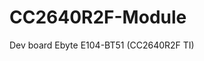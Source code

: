 # CC2640R2F-Module
Dev board Ebyte E104-BT51 (CC2640R2F TI)
[](https://sun9-53.userapi.com/impg/ON1FBJHTmMbXcHkyFC4urGDAB8AhF2gm2XHa_w/bvMUPCaGUyU.jpg?size=800x674&quality=96&sign=1049d1adaca157e9ead0a4e1143808b8&type=album)
